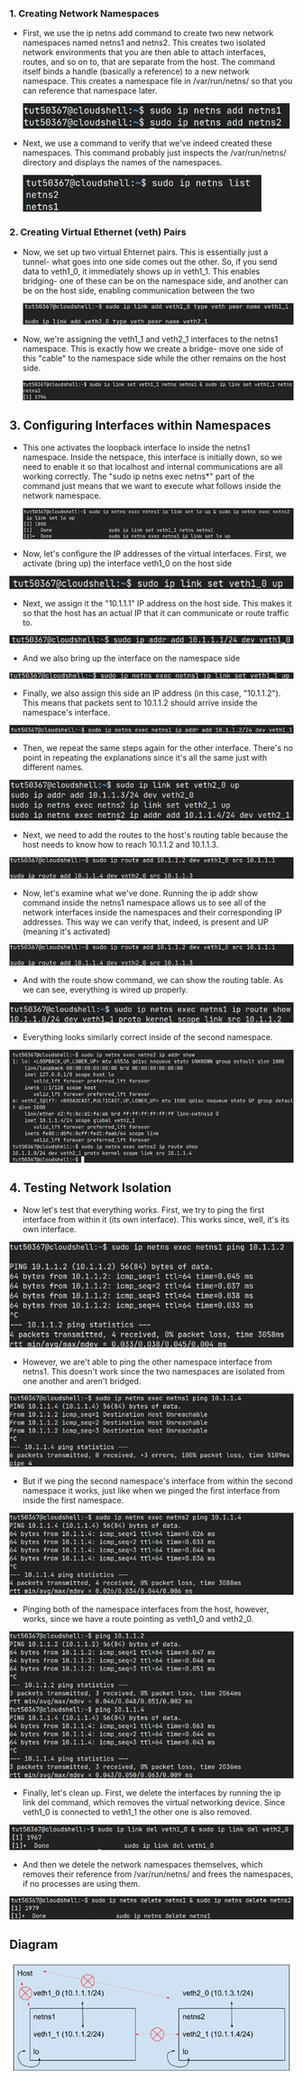 ### **1. Creating Network Namespaces**

-  First, we use the ip netns add command to create two new network namespaces named netns1 and netns2. This creates two isolated network environments that you are then able to attach interfaces, routes, and so on to, that are separate from the host. The command itself binds a handle (basically a reference) to a new network namespace. This creates a namespace file in /var/run/netns/ so that you can reference that namespace later.

   ![](https://github.com/RusheNewman/CIS3100/blob/main/Lab%203%20Pictures/Pasted%20image%2020250930115425.png)

- Next, we use a command to verify that we've indeed created these namespaces. This command probably just inspects the /var/run/netns/ directory and displays the names of the namespaces.

  ![](https://github.com/RusheNewman/CIS3100/blob/main/Lab%203%20Pictures/Pasted%20image%2020250930120010.png)

### **2. Creating Virtual Ethernet (veth) Pairs**

- Now, we set up two virtual Ehternet pairs. This is essentially just a tunnel- what goes into one side comes out the other. So, if you send data to veth1_0, it immediately shows up in veth1_1. This enables bridging- one of these can be on the namespace side, and another can be on the host side, enabling communication between the two

  ![](https://github.com/RusheNewman/CIS3100/blob/main/Lab%203%20Pictures/Pasted%20image%2020250930120402.png)

- Now, we're assigning the veth1_1 and veth2_1 interfaces to the netns1 namespace. This is exactly how we create a bridge- move one side of this "cable" to the namespace side while the other remains on the host side.

  ![](https://github.com/RusheNewman/CIS3100/blob/main/Lab%203%20Pictures/Pasted%20image%2020250930120728.png)

## **3. Configuring Interfaces within Namespaces**

- This one activates the loopback interface lo inside the netns1 namespace. Inside the netspace, this interface is initially down, so we need to enable it so that localhost and internal communications are all working correctly. The "sudo ip netns exec netns*" part of the command just means that we want to execute what follows inside the network namespace.

  ![](https://github.com/RusheNewman/CIS3100/blob/main/Lab%203%20Pictures/Pasted%20image%2020250930120953.png)

- Now, let's configure the IP addresses of the virtual interfaces. First, we activate (bring up) the interface veth1_0 on the host side
  
![](https://github.com/RusheNewman/CIS3100/blob/main/Lab%203%20Pictures/Pasted%20image%2020250930121357.png)

- Next, we assign it the "10.1.1.1" IP address on the host side. This makes it so that the host has an actual IP that it can communicate or route traffic to.
  
![](https://github.com/RusheNewman/CIS3100/blob/main/Lab%203%20Pictures/Pasted%20image%2020250930121538.png)

- And we also bring up the interface on the namespace side
  
![](https://github.com/RusheNewman/CIS3100/blob/main/Lab%203%20Pictures/Pasted%20image%2020250930121613.png)

- Finally, we also assign this side an IP address (in this case, "10.1.1.2"). This means that packets sent to 10.1.1.2 should arrive inside the namespace's interface.
  
![](https://github.com/RusheNewman/CIS3100/blob/main/Lab%203%20Pictures/Pasted%20image%2020250930121741.png)

- Then, we repeat the same steps again for the other interface. There's no point in repeating the explanations since it's all the same just with different names.
  
![](https://github.com/RusheNewman/CIS3100/blob/main/Lab%203%20Pictures/Pasted%20image%2020250930121850.png)

- Next, we need to add the routes to the host's routing table because the host needs to know how to reach 10.1.1.2 and 10.1.1.3.
  
![](https://github.com/RusheNewman/CIS3100/blob/main/Lab%203%20Pictures/Pasted%20image%2020250930122121.png)

- Now, let's examine what we've done. Running the ip addr show command inside the netns1 namespace allows us to see all of the network interfaces inside the namespaces and their corresponding IP addresses. This way we can verify that, indeed, is present and UP (meaning it's activated)
  
![](https://github.com/RusheNewman/CIS3100/blob/main/Lab%203%20Pictures/Pasted%20image%2020250930122121.png)

- And with the route show command, we can show the routing table. As we can see, everything is wired up properly.
  
![](https://github.com/RusheNewman/CIS3100/blob/main/Lab%203%20Pictures/Pasted%20image%2020250930122432.png)

- Everything looks similarly correct inside of the second namespace.
  
![](https://github.com/RusheNewman/CIS3100/blob/main/Lab%203%20Pictures/Pasted%20image%2020250930122526.png)

## **4. Testing Network Isolation**

- Now let's test that everything works. First, we try to ping the first interface from within it (its own interface). This works since, well, it's its own interface.
  
![](https://github.com/RusheNewman/CIS3100/blob/main/Lab%203%20Pictures/Pasted%20image%2020250930122712.png)

- However, we are't able to ping the other namespace interface from netns1. This doesn't work since the two namespaces are isolated from one another and aren't bridged.
  
![](https://github.com/RusheNewman/CIS3100/blob/main/Lab%203%20Pictures/Pasted%20image%2020250930122823.png)

- But if we ping the second namespace's interface from within the second namespace it works, just like when we pinged the first interface from inside the first namespace.
  
![](https://github.com/RusheNewman/CIS3100/blob/main/Lab%203%20Pictures/Pasted%20image%2020250930122926.png)

- Pinging both of the namespace interfaces from the host, however, works, since we have a route pointing as veth1_0 and veth2_0.
  
![](https://github.com/RusheNewman/CIS3100/blob/main/Lab%203%20Pictures/Pasted%20image%2020250930123034.png)

- Finally, let's clean up. First, we delete the interfaces by running the ip link del command, which removes the virtual networking device. Since veth1_0 is connected to veth1_1 the other one is also removed.
  
![](https://github.com/RusheNewman/CIS3100/blob/main/Lab%203%20Pictures/Pasted%20image%2020250930123219.png)

- And then we detele the network namespaces themselves, which removes their reference from /var/run/netns/ and frees the namespaces, if no processes are using them.
  
![](https://github.com/RusheNewman/CIS3100/blob/main/Lab%203%20Pictures/Pasted%20image%2020250930123419.png)

## **Diagram**

![](https://github.com/RusheNewman/CIS3100/blob/main/Lab%203%20Pictures/Untitled%20drawing(1).png)